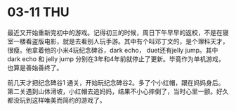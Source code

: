 # 03-11 THU

最近又开始重新完初中的游戏。记得初三的时候，周日下午早早的返校，不是在寝室一楼看盗版电影，就是去看别人玩手游。其中有个叫邓丁文的，是个理科天才，很瘦。他拿着他的小米4玩纪念碑谷，dark echo， duet还有jelly jump。其中dark echo 和 jelly jump 分别在3年和4年前就停止了更新。毕竟作为单机游戏，也算是善始善终了。

前几天才把纪念碑谷1 通关，开始玩纪念碑谷2。多了个小红帽，跟在妈妈身后。第二关遇到山体滑坡，小红帽去追妈妈，结果不小心摔倒了，当时心里一颤。好久都没玩到这样唯美而简约的游戏了。

